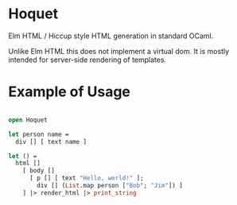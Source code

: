 # Hoquet

Elm HTML / Hiccup style HTML generation in standard OCaml.

Unlike Elm HTML this does not implement a virtual dom. It is mostly
intended for server-side rendering of templates.

# Example of Usage

```ocaml

open Hoquet

let person name =
  div [] [ text name ]

let () =
  html [] 
    [ body []       
      [ p [] [ text "Hello, world!" ];
        div [] (List.map person ["Bob"; "Jim"]) ]
    ] |> render_html |> print_string
```
